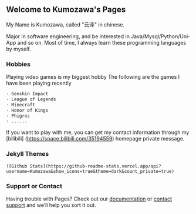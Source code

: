 ## Welcome to Kumozawa's Pages

My Name is Kumozawa, called "云泽" in chinese.

Major in software engineering, and be interested in Java/Mysql/Python/Uni-App and so on. Most of time, I always learn these programming languages by myself.

### Hobbies 

Playing video games is my biggest hobby
The following are the games I have been playing recently

```markdown
· Genshin Impact
· League of Legends
· Minecraft
· Honor of Kings
· Phigros
· ......
```

If you want to play with me, you can get my contact information through my [bilibili] (https://space.bilibili.com/35194559) homepage private message.

### Jekyll Themes

``` 
![Github Stats](https://github-readme-stats.vercel.app/api?username=Kumozawa&show_icons=true&theme=dark&count_private=true)

```

### Support or Contact

Having trouble with Pages? Check out our [documentation](https://docs.github.com/categories/github-pages-basics/) or [contact support](https://support.github.com/contact) and we’ll help you sort it out.
